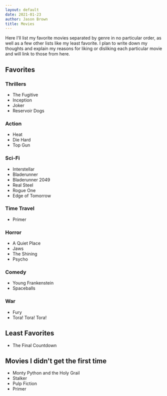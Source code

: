 ```yaml
---
layout: default
date: 2021-01-23
author: Jason Brown
title: Movies
---
```

Here I'll list my favorite movies separated by genre in no particular order, as well as a few other lists like my least favorite. I plan to write down my thoughts and explain my reasons for liking or disliking each particular movie and will link to those from here.

## Favorites

### Thrillers
* The Fugitive
* Inception
* Joker
* Reservoir Dogs

### Action
* Heat
* Die Hard
* Top Gun

### Sci-Fi
* Interstellar
* Bladerunner
* Bladerunner 2049
* Real Steel
* Rogue One
* Edge of Tomorrow

### Time Travel
* Primer

### Horror
* A Quiet Place
* Jaws
* The Shining
* Psycho

### Comedy
* Young Frankenstein
* Spaceballs

### War
* Fury
* Tora! Tora! Tora!

## Least Favorites
* The Final Countdown

## Movies I didn't get the first time
* Monty Python and the Holy Grail
* Stalker
* Pulp Fiction
* Primer
